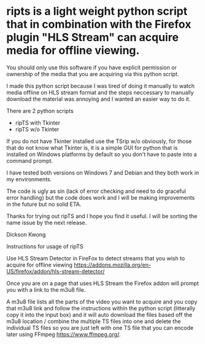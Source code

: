 # ripts is a light weight python script that in combination with the Firefox plugin "HLS Stream" can acquire media for offline viewing.  

You should only use this software if you have explicit permission or ownership of the media that you are acquiring via this python script. 

I made this python script because I was tired of doing it manually to watch media offline on HLS stream format and the steps neccessary to manually download the material was annoying and I wanted an easier way to do it.

There are 2 python scripts
* ripTS with Tkinter 
* ripTS w/o Tkinter 

If you do not have Tkinter installed use the TSrip w/o obviously, for those that do not know what Tkinter is, it is a simple GUI for python that is installed on Windows platforms by default so you don't have to paste into a command prompt.

I have tested both versions on Windows 7 and Debian and they both work in my environments.

The code is ugly as sin (lack of error checking and need to do graceful error handling) but the code does work and I will be making improvements in the future but no solid ETA.

Thanks for trying out ripTS and I hope you find it useful. I will be sorting the name issue by the next release.

Dickson Kwong

Instructions for usage of ripTS

Use HLS Stream Detector in FireFox to detect streams that you wish to acquire for offline viewing
https://addons.mozilla.org/en-US/firefox/addon/hls-stream-detector/

Once you are on a page that uses HLS Stream the Firefox addon will prompt you with a link to the m3u8 file.

A m3u8 file lists all the parts of the video you want to acquire and you copy that m3u8 link and follow the instructions within the python script (litterally copy it into the input box) and it will auto download the files based off the m3u8 location / combine the multiple TS files into one and delete the individual TS files so you are just left with one TS file that you can encode later using FFmpeg https://www.ffmpeg.org/.
